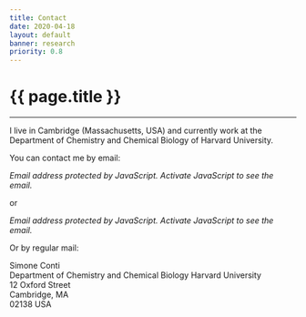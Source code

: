 ```yaml
---
title: Contact
date: 2020-04-18
layout: default
banner: research
priority: 0.8
---
```


{{ page.title }}
================
---

I live in Cambridge (Massachusetts, USA) and currently work at the Department of Chemistry and Chemical Biology of Harvard University.

<p>

You can contact me by email: 

<script type="text/javascript">
    var domain1 = "gmail";
    var name = "simonecnt";
    var domain2 = "com";
    document.write("<a href=\"mailto");
    document.write(":" + name + "@");
    document.write(domain1+"."+domain2+"\"");
    document.write(" target=_blank " + ">");
    document.write(name);
    document.write("@");
    document.write(domain1);
    document.write(".");
    document.write(domain2);
    document.write("<\/a>");
</script>
<noscript>
  <em>Email address protected by JavaScript. Activate JavaScript to see the email.</em>
</noscript>

or

<script type="text/javascript">
    var domain1 = "fas.harvard";
    var name = "sconti";
    var domain2 = "edu";
    document.write("<a href=\"mailto");
    document.write(":" + name + "@");
    document.write(domain1+"."+domain2+"\"");
    document.write(" target=_blank " + ">");
    document.write(name);
    document.write("@");
    document.write(domain1);
    document.write(".");
    document.write(domain2);
    document.write("<\/a>");
</script>
<noscript>
  <em>Email address protected by JavaScript. Activate JavaScript to see the email.</em>
</noscript>


</p>

Or by regular mail:

Simone Conti  
Department of Chemistry and Chemical Biology 
Harvard University  
12 Oxford Street  
Cambridge, MA  
02138 USA  



